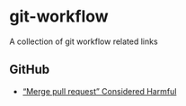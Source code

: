 # git-workflow

A collection of git workflow related links

## GitHub

- [“Merge pull request” Considered Harmful](http://blog.spreedly.com/2014/06/24/merge-pull-request-considered-harmful/)
